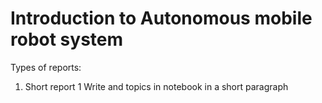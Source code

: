 # Introduction to Autonomous mobile robot system


Types of reports:
1. Short report 1
	Write and topics in notebook in a short paragraph